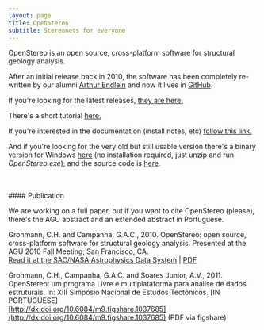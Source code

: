 ```yaml
---
layout: page
title: OpenStereo
subtitle: Stereonets for everyone
---
```


OpenStereo is an open source, cross-platform software for structural geology analysis.

After an initial release back in 2010, the software has been completely re-written by our alumni [Arthur Endlein](https://github.com/endarthur) and now it lives in [GitHub](https://github.com/spamlab-iee/os). 

If you're looking for the latest releases, [they are here.](https://github.com/spamlab-iee/os/releases/latest)

There's a short tutorial [here.](https://openstereo.readthedocs.io/en/latest/tutorial.html)

If you're interested in the documentation (install notes, etc) [follow this link.](https://openstereo.readthedocs.io/en/latest/install.html)

And if you're looking for the very old but still usable version there's a binary version for Windows [here]({{site.baseurl}}/pub/os/openstereo_0.1.2f_win32.zip) (no installation required, just unzip and run *OpenStereo.exe*), and the source code is [here]({{site.baseurl}}/pub/os/openstereo_0.1.2f_src.zip).

<!-- http://sites.igc.usp.br/openstereo/ -->
<br>
<br>
#### Publication

We are working on a full paper, but if you want to cite OpenStereo (please), there's the AGU abstract and an extended abstract in Portuguese.

Grohmann, C.H. and Campanha, G.A.C., 2010. OpenStereo: open source, cross-platform software for structural geology analysis. Presented at the AGU 2010 Fall Meeting, San Francisco, CA.  
[Read it at the SAO/NASA Astrophysics Data System](https://ui.adsabs.harvard.edu/abs/2010AGUFMIN31C..06G/abstract) | [PDF]({{site.baseurl}}/pub/os/Grohmann_Campanha_2010_AGU10_OpenStereo.pdf)

Grohmann, C.H., Campanha, G.A.C. and Soares Junior, A.V., 2011. OpenStereo: um programa Livre e multiplataforma para análise de dados estruturais. In: XIII Simpósio Nacional de Estudos Tectônicos. [IN PORTUGUESE]  
[http://dx.doi.org/10.6084/m9.figshare.1037685](http://dx.doi.org/10.6084/m9.figshare.1037685) (PDF via figshare)







